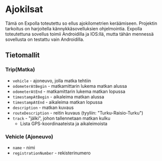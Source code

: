 # Ajokilsat

Tämä on Expolla toteutettu so ellus ajokilometrien keräämiseen.
Projektin tarkoitus on harjoitella kännykkäsovelluksien ohjelmointia.
Expolla toteutettuna sovellus toimii Androidilla ja IOS:llä, mutta tähän mennessä sovellusta on testattu vain Androidilla.

## Tietomallit

### Trip(Matka) 

- `vehicle` - ajoneuvo, jolla matka tehtiin
- `odometerAtBegin` - matkamittarin lukema matkan alussa 
- `odometerAtEnd` - matkamittarin lukema matkan lopussa
- `timestampAtBegin` - aikaleima matkan alussa
- `timestampAtEnd` - aikaleima matkan lopussa
- `description` - matkan kuvaus
- `routeDescription` - reitin kuvaus (tyyliin: "Turku-Raisio-Turku")
- `track` - "jälki", johon tallennetaan matkan kulku
    * Lista GPS-koordinaateista ja aikaleimoista

### Vehicle (Ajoneuvo)

- `name` - nimi
- `registrationNumber` - rekisterinumero
